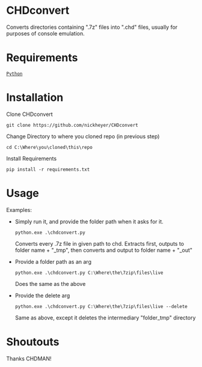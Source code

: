 # CHDconvert
Converts directories containing ".7z" files into ".chd" files, usually for purposes of console emulation.

# Requirements
[`Python`](https://www.python.org/downloads/)

# Installation

Clone CHDconvert
```
git clone https://github.com/nickheyer/CHDconvert
```
Change Directory to where you cloned repo (in previous step)
```
cd C:\Where\you\cloned\this\repo
```
Install Requirements
```
pip install -r requirements.txt
```

# Usage
Examples:

- Simply run it, and provide the folder path when it asks for it.
  ```
  python.exe .\chdconvert.py
  ```
  Converts every .7z file in given path to chd. Extracts first, outputs to folder name + "_tmp", then converts and output to folder     name + "_out"
  
- Provide a folder path as an arg
  ```
  python.exe .\chdconvert.py C:\Where\the\7zip\files\live
  ```
  Does the same as the above

- Provide the delete arg
  ```
  python.exe .\chdconvert.py C:\Where\the\7zip\files\live --delete
  ```
  Same as above, except it deletes the intermediary "folder_tmp" directory

# Shoutouts
Thanks CHDMAN! 

